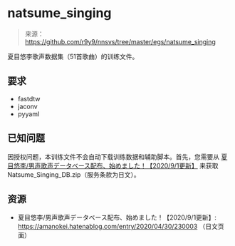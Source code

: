 # natsume_singing

> 来源：https://github.com/r9y9/nnsvs/tree/master/egs/natsume_singing

夏目悠李歌声数据集（51首歌曲）的训练文件。

## 要求
- fastdtw
- jaconv
- pyyaml

## 已知问题
因授权问题，本训练文件不会自动下载训练数据和辅助脚本。首先，您需要从 [夏目悠李/男声歌声データベース配布、始めました！【2020/9/1更新】](https://amanokei.hatenablog.com/entry/2020/04/30/230003) 来获取Natsume_Singing_DB.zip（服务条款为日文）。

## 资源
- 夏目悠李/男声歌声データベース配布、始めました！【2020/9/1更新】: https://amanokei.hatenablog.com/entry/2020/04/30/230003 （日文页面）
